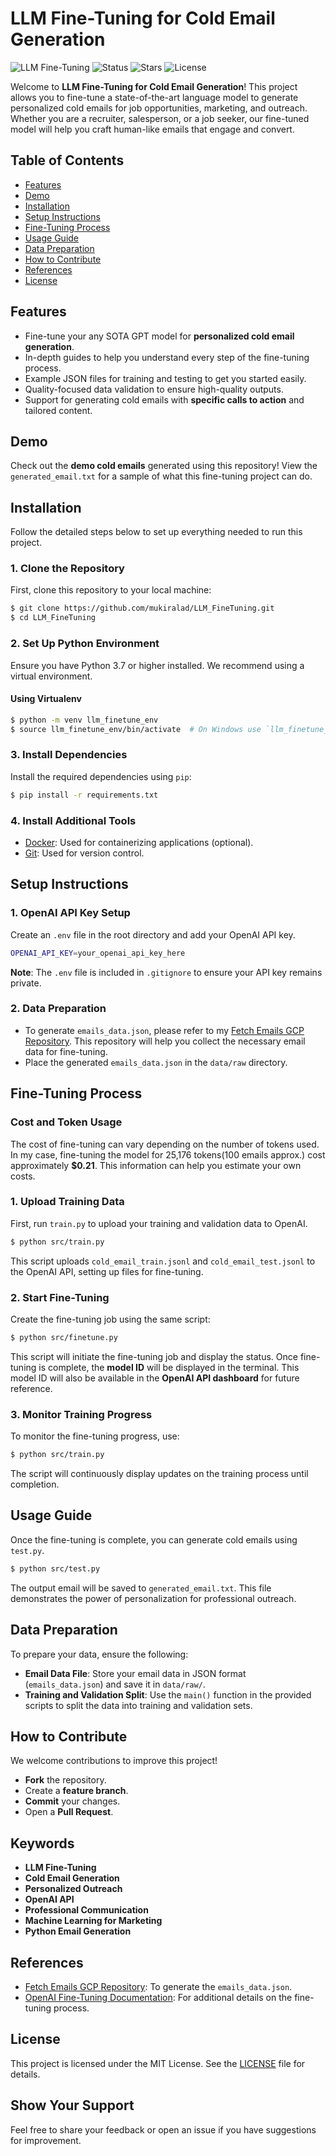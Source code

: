 # LLM Fine-Tuning for Cold Email Generation

![LLM Fine-Tuning](https://img.shields.io/badge/LLM-Fine--Tuning-blue.svg) ![Status](https://img.shields.io/badge/Status-Active-brightgreen.svg) ![Stars](https://img.shields.io/github/stars/mukiralad/LLM_FineTuning.svg) ![License](https://img.shields.io/github/license/mukiralad/LLM_FineTuning)

Welcome to **LLM Fine-Tuning for Cold Email Generation**! This project allows you to fine-tune a state-of-the-art language model to generate personalized cold emails for job opportunities, marketing, and outreach. Whether you are a recruiter, salesperson, or a job seeker, our fine-tuned model will help you craft human-like emails that engage and convert.

## Table of Contents
- [Features](#features)
- [Demo](#demo)
- [Installation](#installation)
- [Setup Instructions](#setup-instructions)
- [Fine-Tuning Process](#fine-tuning-process)
- [Usage Guide](#usage-guide)
- [Data Preparation](#data-preparation)
- [How to Contribute](#how-to-contribute)
- [References](#references)
- [License](#license)

## Features
- Fine-tune your any SOTA GPT model for **personalized cold email generation**.
- In-depth guides to help you understand every step of the fine-tuning process.
- Example JSON files for training and testing to get you started easily.
- Quality-focused data validation to ensure high-quality outputs.
- Support for generating cold emails with **specific calls to action** and tailored content.

## Demo
Check out the **demo cold emails** generated using this repository! View the `generated_email.txt` for a sample of what this fine-tuning project can do.

## Installation
Follow the detailed steps below to set up everything needed to run this project.

### 1. Clone the Repository
First, clone this repository to your local machine:

```sh
$ git clone https://github.com/mukiralad/LLM_FineTuning.git
$ cd LLM_FineTuning
```

### 2. Set Up Python Environment
Ensure you have Python 3.7 or higher installed. We recommend using a virtual environment.

#### Using Virtualenv
```sh
$ python -m venv llm_finetune_env
$ source llm_finetune_env/bin/activate  # On Windows use `llm_finetune_env\Scripts\activate`
```

### 3. Install Dependencies
Install the required dependencies using `pip`:

```sh
$ pip install -r requirements.txt
```

### 4. Install Additional Tools
- [Docker](https://docs.docker.com/get-docker/): Used for containerizing applications (optional).
- [Git](https://git-scm.com/book/en/v2/Getting-Started-Installing-Git): Used for version control.

## Setup Instructions

### 1. OpenAI API Key Setup
Create an `.env` file in the root directory and add your OpenAI API key.

```sh
OPENAI_API_KEY=your_openai_api_key_here
```

**Note**: The `.env` file is included in `.gitignore` to ensure your API key remains private.

### 2. Data Preparation
- To generate `emails_data.json`, please refer to my [Fetch Emails GCP Repository](https://github.com/mukiralad/fetch-emails-gcp). This repository will help you collect the necessary email data for fine-tuning.
- Place the generated `emails_data.json` in the `data/raw` directory.

## Fine-Tuning Process

### Cost and Token Usage
The cost of fine-tuning can vary depending on the number of tokens used. In my case, fine-tuning the model for 25,176 tokens(100 emails approx.) cost approximately **$0.21**. This information can help you estimate your own costs.

### 1. Upload Training Data
First, run `train.py` to upload your training and validation data to OpenAI.

```sh
$ python src/train.py
```

This script uploads `cold_email_train.jsonl` and `cold_email_test.jsonl` to the OpenAI API, setting up files for fine-tuning.

### 2. Start Fine-Tuning
Create the fine-tuning job using the same script:

```sh
$ python src/finetune.py
```

This script will initiate the fine-tuning job and display the status. Once fine-tuning is complete, the **model ID** will be displayed in the terminal. This model ID will also be available in the **OpenAI API dashboard** for future reference.

### 3. Monitor Training Progress
To monitor the fine-tuning progress, use:

```sh
$ python src/train.py
```

The script will continuously display updates on the training process until completion.

## Usage Guide
Once the fine-tuning is complete, you can generate cold emails using `test.py`.

```sh
$ python src/test.py
```

The output email will be saved to `generated_email.txt`. This file demonstrates the power of personalization for professional outreach.

## Data Preparation
To prepare your data, ensure the following:
- **Email Data File**: Store your email data in JSON format (`emails_data.json`) and save it in `data/raw/`.
- **Training and Validation Split**: Use the `main()` function in the provided scripts to split the data into training and validation sets.

## How to Contribute
We welcome contributions to improve this project!
- **Fork** the repository.
- Create a **feature branch**.
- **Commit** your changes.
- Open a **Pull Request**.

## Keywords
- **LLM Fine-Tuning**
- **Cold Email Generation**
- **Personalized Outreach**
- **OpenAI API**
- **Professional Communication**
- **Machine Learning for Marketing**
- **Python Email Generation**

## References
- [Fetch Emails GCP Repository](https://github.com/mukiralad/fetch-emails-gcp): To generate the `emails_data.json`.
- [OpenAI Fine-Tuning Documentation](https://platform.openai.com/docs/guides/fine-tuning): For additional details on the fine-tuning process.

## License
This project is licensed under the MIT License. See the [LICENSE](LICENSE) file for details.

## Show Your Support
Feel free to share your feedback or open an issue if you have suggestions for improvement.

